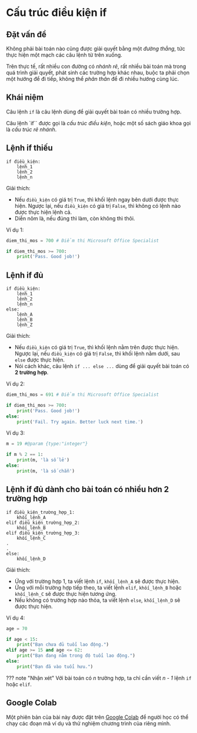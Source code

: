 # Cấu trúc điều kiện if

## Đặt vấn đề

Không phải bài toán nào cũng được giải quyết bằng một *đường thẳng*, tức thực hiện một mạch các câu lệnh từ trên xuống.  

Trên thực tế, rất nhiều con đường có *nhánh rẽ*, rất nhiều bài toán mà trong quá trình giải quyết, phát sinh các trường hợp khác nhau, buộc ta phải chọn một hướng để đi tiếp, không thể *phân thân* để đi nhiều hướng cùng lúc.

## Khái niệm

Câu lệnh `if` là câu lệnh dùng để giải quyết bài toán có nhiều trường hợp.  

Câu lệnh `if`` được gọi là *cấu trúc điều kiện*, hoặc một số sách giáo khoa gọi là *cấu trúc rẽ nhánh*.  

## Lệnh if thiếu

```
if điều_kiện:  
    lệnh_1  
    lệnh_2  
    lệnh_n
```

Giải thích:  
- Nếu `điều_kiện` có giá trị `True`, thì khối lệnh ngay bên dưới được thực hiện. Ngược lại, nếu `điều_kiện` có giá trị `False`, thì không có lệnh nào được thực hiện lệnh cả.  
- Diễn nôm là, nếu đúng thì làm, còn không thì thôi.  

Ví dụ 1:

``` py linenums="1"
diem_thi_mos = 700 # Điểm thi Microsoft Office Specialist

if diem_thi_mos >= 700:
    print('Pass. Good job!')
```

## Lệnh if đủ

```
if điều_kiện:  
    lệnh_1  
    lệnh_2  
    lệnh_n
else:
    lệnh_A
    lệnh_B
    lệnh_Z
```

Giải thích:  
- Nếu `điều_kiện` có giá trị `True`, thì khối lệnh nằm trên được thực hiện. Ngược lại, nếu `điều_kiện` có giá trị `False`, thì khối lệnh nằm dưới, sau `else` được thực hiện.  
- Nói cách khác, câu lệnh `if ... else ...` dùng để giải quyết bài toán có **2 trường hợp**.  

Ví dụ 2:  

``` py linenums="1"
diem_thi_mos = 691 # Điểm thi Microsoft Office Specialist

if diem_thi_mos >= 700:
    print('Pass. Good job!')
else:
    print('Fail. Try again. Better luck next time.')
```

Ví dụ 3:  

``` py linenums="1"
m = 19 #@param {type:"integer"}

if m % 2 == 1:
    print(m, 'là số lẻ')
else:
    print(m, 'là số chẵn')
```

## Lệnh if đủ dành cho bài toán có nhiều hơn 2 trường hợp

```
if điều_kiện_trường_hợp_1:  
    khối_lệnh_A
elif điều_kiện_trường_hợp_2:
    khối_lệnh_B
elif điều_kiện_trường_hợp_3:
    khối_lệnh_C
.
.
else:
    khối_lệnh_D
```

Giải thích:  
- Ứng với trường hợp 1, ta viết lệnh `if`, `khối_lệnh_A` sẽ được thực hiện.  
- Ứng với mỗi trường hợp tiếp theo, ta viết lệnh `elif`, `khối_lệnh_B` hoặc `khối_lệnh_C` sẽ được thực hiện tương ứng.  
- Nếu không có trường hợp nào thỏa, ta viết lệnh  `else`,  `khối_lệnh_D` sẽ được thực hiện.  

Ví dụ 4:  

``` py linenums="1"
age = 70

if age < 15:
    print("Bạn chưa đủ tuổi lao động.")
elif age >= 15 and age <= 62:
    print("Bạn đang nằm trong độ tuổi lao động.")
else:
    print("Bạn đã vào tuổi hưu.")
```

??? note "Nhận xét"
    Với bài toán có *n* trường hợp, ta chỉ cần viết *n - 1* lệnh `if` hoặc `elif`.

## Google Colab

Một phiên bản của bài này được đặt trên <a href="https://colab.research.google.com/drive/1KsgtE-O1YRvLWoczEp3SbYpex7RG_C3K?usp=sharing" target="_blank">Google Colab</a> để người học có thể chạy các đoạn mã ví dụ và thử nghiệm chương trình của riêng mình.  
